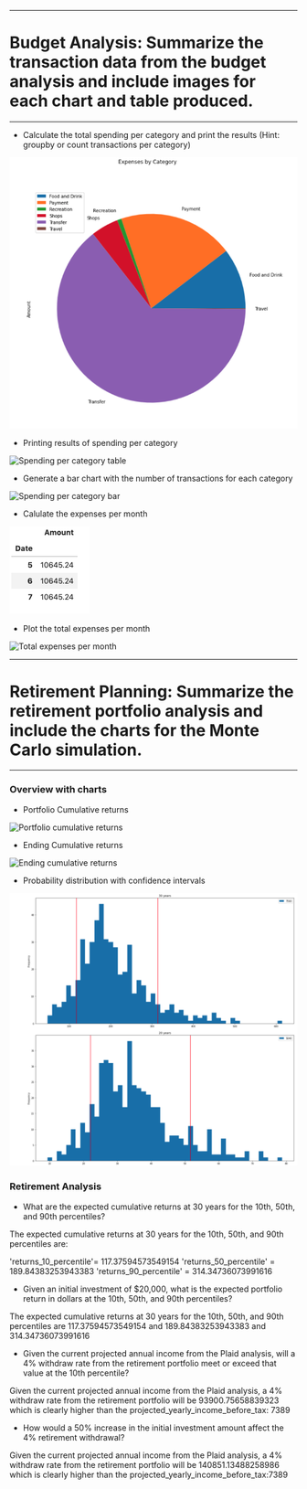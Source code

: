 *******************************************************************************
# Budget Analysis: Summarize the transaction data from the budget analysis and include images for each chart and table produced.
*******************************************************************************
* Calculate the total spending per category and print the results (Hint: groupby or count transactions per category)

![Spending per category pie](images/spending_per_category_piechart.png)


* Printing results of spending per category

![Spending per category table](Images/spending_per_category_table.png)


* Generate a bar chart with the number of transactions for each category

![Spending per category bar](Images/spending_per_category_bar.png)


* Calulate the expenses per month

![Expenses per month](Images/expenses_per_month.png)


* Plot the total expenses per month

![Total expenses per month](Images/expenses_per_month_bar.png)


******************************************************************************
# Retirement Planning: Summarize the retirement portfolio analysis and include the charts for the Monte Carlo simulation.
*****************************************************************************

### Overview with charts

* Portfolio Cumulative returns

![Portfolio cumulative returns](Images/portfolio_cumulative_returns.png)


* Ending Cumulative returns

![Ending cumulative returns](Images/ending_cumulative_returns.png)

* Probability distribution with confidence intervals

![Probability distribution with confidence intervals](Images/probability_distribution_with_confidence_intervals.png)


### Retirement Analysis

* What are the expected cumulative returns at 30 years for the 10th, 50th, and 90th percentiles?

The expected cumulative returns at 30 years for the 10th, 50th, and 90th percentiles are:

 'returns_10_percentile'= 117.37594573549154 
 'returns_50_percentile' = 189.84383253943383
 'returns_90_percentile' = 314.34736073991616


* Given an initial investment of $20,000, what is the expected portfolio return in dollars at the 10th, 50th, and 90th percentiles?

The expected cumulative returns at 30 years for the 10th, 50th, and 90th percentiles are 117.37594573549154 and 189.84383253943383 and 314.34736073991616


* Given the current projected annual income from the Plaid analysis, will a 4% withdraw rate from the retirement portfolio meet or exceed that value at the 10th percentile?

Given the current projected annual income from the Plaid analysis, a 4% withdraw rate from the retirement portfolio will be 93900.75658839323 which is clearly higher than the projected_yearly_income_before_tax: 7389

* How would a 50% increase in the initial investment amount affect the 4% retirement withdrawal?

Given the current projected annual income from the Plaid analysis, a 4% withdraw rate from the retirement portfolio will be 140851.13488258986 which is clearly higher than the projected_yearly_income_before_tax:7389
